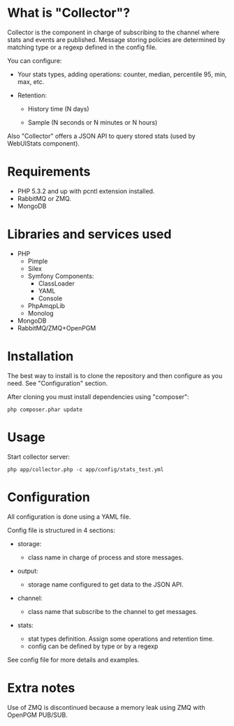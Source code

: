 What is "Collector"?
====================

Collector is the component in charge of subscribing to the channel where stats and events are published. Message storing policies are determined by matching type or a regexp defined in the config file.

You can configure:

  - Your stats types, adding operations: counter, median, percentile 95, min, max, etc.

  - Retention:

    - History time (N days)

    - Sample (N seconds or N minutes or N hours)


Also "Collector" offers a JSON API to query stored stats (used by WebUIStats component).


Requirements
============

- PHP 5.3.2 and up with pcntl extension installed.
- RabbitMQ or ZMQ.
- MongoDB


Libraries and services used
===========================

- PHP
	- Pimple
	- Silex
	- Symfony Components:
		- ClassLoader
		- YAML
		- Console
	- PhpAmqpLib
	- Monolog
- MongoDB
- RabbitMQ/ZMQ+OpenPGM


Installation
============

The best way to install is to clone the repository and then configure as you need. See "Configuration" section.

After cloning you must install dependencies using "composer":

	php composer.phar update


Usage
=====

Start collector server:

	php app/collector.php -c app/config/stats_test.yml


Configuration
=============

All configuration is done using a YAML file.

Config file is structured in 4 sections:

- storage:
	- class name in charge of process and store messages.

- output:
	- storage name configured to get data to the JSON API.

- channel:
	- class name that subscribe to the channel to get messages.

- stats:
	- stat types definition. Assign some operations and retention time.
	- config can be defined by type or by a regexp

See config file for more details and examples.


Extra notes
===========

Use of ZMQ is discontinued because a memory leak using ZMQ with OpenPGM PUB/SUB.
